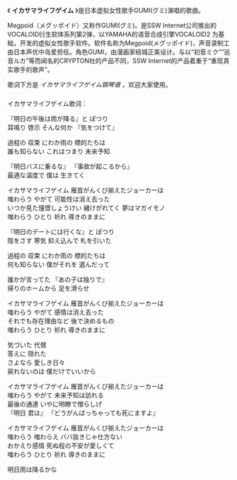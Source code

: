 

《 **イカサマライフゲイム** 》是日本虚拟女性歌手GUMI(グミ)演唱的歌曲。

  

Megpoid（メグッポイド）又称作GUMI(グミ)。是SSW
Internet公司推出的VOCALOID衍生软体系列第2弹，以YAMAHA的语音合成引擎VOCALOID2
为基础，开发的虚拟女性歌手软件。软件名称为Megpoid(メグッポイド)，声音录制工由日本声优中岛爱担任。角色GUMI，由漫画家结城正美设计。与以“初音ミク”“巡音ルカ”等而闻名的CRYPTON社的产品不同，SSW
Internet的产品着重于“重现真实歌手的歌声”。

歌词下方是 _イカサマライフゲイム钢琴谱_ ，欢迎大家使用。

###  
イカサマライフゲイム歌词：

『明日の午後は雨が降る』と ぽつり  
耳鳴り 啓示 そんな何か 『気をつけて』

過程の 収束 にわか雨の 標的たちは  
誰も知らない これはつまり 未来予知

『明日バスに乗るな』 『事故が起こるから』  
最適な温度で 僕は 生きてく

イカサマライフゲイム 雁首がんくび揃えたジョーカーは  
嗤わらう やがて 可能性は消え去った  
いつか見た憧憬しょうけい 穢けがれてく 夢はマガイモノ  
嗤わらう ひとり 祈れ 導きのままに

『明日のデートには行くな』と ぽつり  
陰をさす 寒気 抑え込んで 札を引いた

過程の 収束 にわか雨の 標的たちは  
何も知らない 僕がそれを 選んだって

誰かが言ってた 『あの子は独りで』  
帰りのホームから 足を滑らせ

イカサマライフゲイム 雁首がんくび揃えたジョーカーは  
嗤わらう やがて 感情は消え去った  
それでも存在理由など 後で決めるもの  
嗤わらう ひとり 祈れ 導きのままに

気づいた 代償  
答えに 隠れた  
さよなら 愛しき日々  
戻れないのは 僕だけでいいから

イカサマライフゲイム 雁首がんくび揃えたジョーカーは  
嗤わらう やがて 未来予知は訪れる  
最後の通達 いやに明瞭で憎らしげ  
『明日 君は』 『どうがんばっちゃっても死にますよ』

イカサマライフゲイム 雁首がんくび揃えたジョーカーは  
嗤わらう 嗤わらえ ババ抜きじゃ仕方ない  
おかえり感情 死ぬ程の不安が愛しくて  
嗤わらう ひとり 祈れ 導きのままに

明日雨は降るかな

